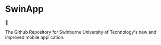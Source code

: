 # SwinApp 

:notebook:

The Github Repository for Swinburne University of Technology's new and improved mobile application.